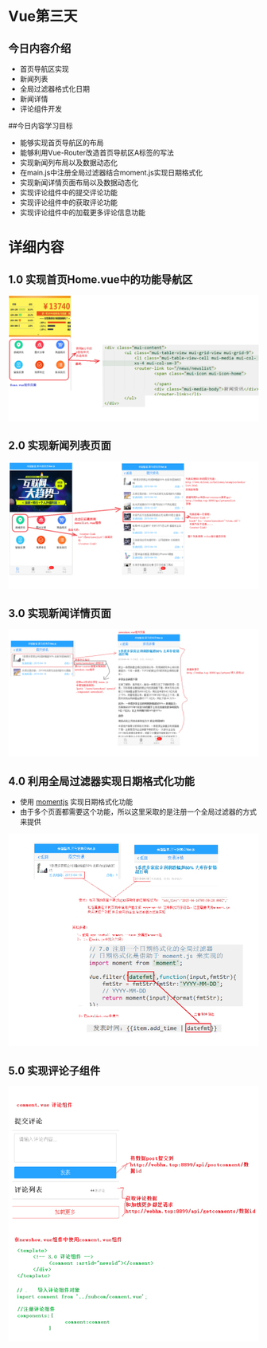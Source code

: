 # Vue第三天

## 今日内容介绍

- 首页导航区实现
- 新闻列表
- 全局过滤器格式化日期
- 新闻详情
- 评论组件开发


##今日内容学习目标

- 能够实现首页导航区的布局
- 能够利用Vue-Router改造首页导航区A标签的写法
- 实现新闻列布局以及数据动态化
- 在main.js中注册全局过滤器结合moment.js实现日期格式化
- 实现新闻详情页面布局以及数据动态化
- 实现评论组件中的提交评论功能
- 实现评论组件中的获取评论功能
- 实现评论组件中的加载更多评论信息功能


# 详细内容

## 1.0 实现首页Home.vue中的功能导航区

![d6-1.png](imgs/d6-1.png "")


## 2.0 实现新闻列表页面

![d6-2.png](imgs/d6-2.png "")


## 3.0 实现新闻详情页面

![d6-3.png](imgs/d6-3.png "")

## 4.0 利用全局过滤器实现日期格式化功能

- 使用 [momentjs](http://momentjs.cn/ "") 实现日期格式化功能
- 由于多个页面都需要这个功能，所以这里采取的是注册一个全局过滤器的方式来提供

![d6-4.png](imgs/d6-4.png "")


## 5.0 实现评论子组件

![d6-5.png](imgs/d6-5.png "")
